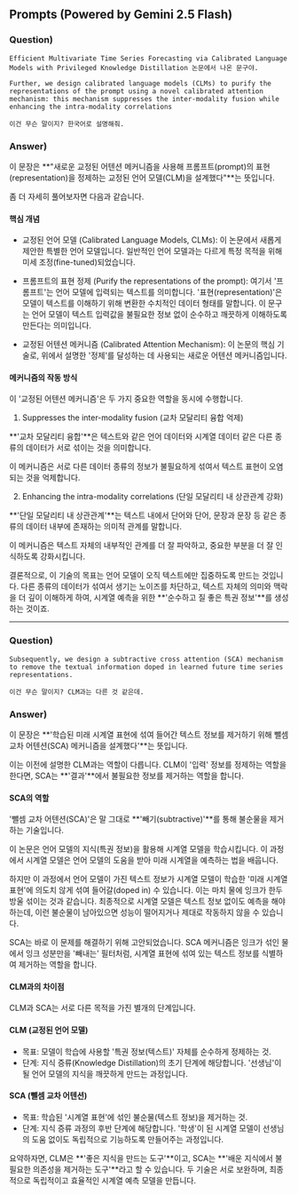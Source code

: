 ## Prompts (Powered by Gemini 2.5 Flash)
### Question)
```
Efficient Multivariate Time Series Forecasting via Calibrated Language Models with Privileged Knowledge Distillation 논문에서 나온 문구야.

Further, we design calibrated language models (CLMs) to purify the representations of the prompt using a novel calibrated attention mechanism: this mechanism suppresses the inter-modality fusion while enhancing the intra-modality correlations

이건 무슨 말이지? 한국어로 설명해줘.
```
### Answer)
이 문장은 **"새로운 교정된 어텐션 메커니즘을 사용해 프롬프트(prompt)의 표현(representation)을 정제하는 교정된 언어 모델(CLM)을 설계했다"**는 뜻입니다.

좀 더 자세히 풀어보자면 다음과 같습니다.

#### 핵심 개념
- 교정된 언어 모델 (Calibrated Language Models, CLMs): 이 논문에서 새롭게 제안한 특별한 언어 모델입니다. 일반적인 언어 모델과는 다르게 특정 목적을 위해 미세 조정(fine-tuned)되었습니다.

- 프롬프트의 표현 정제 (Purify the representations of the prompt): 여기서 '프롬프트'는 언어 모델에 입력되는 텍스트를 의미합니다. '표현(representation)'은 모델이 텍스트를 이해하기 위해 변환한 수치적인 데이터 형태를 말합니다. 이 문구는 언어 모델이 텍스트 입력값을 불필요한 정보 없이 순수하고 깨끗하게 이해하도록 만든다는 의미입니다.

- 교정된 어텐션 메커니즘 (Calibrated Attention Mechanism): 이 논문의 핵심 기술로, 위에서 설명한 '정제'를 달성하는 데 사용되는 새로운 어텐션 메커니즘입니다.

#### 메커니즘의 작동 방식
이 '교정된 어텐션 메커니즘'은 두 가지 중요한 역할을 동시에 수행합니다.

1. Suppresses the inter-modality fusion (교차 모달리티 융합 억제)

**'교차 모달리티 융합'**은 텍스트와 같은 언어 데이터와 시계열 데이터 같은 다른 종류의 데이터가 서로 섞이는 것을 의미합니다.

이 메커니즘은 서로 다른 데이터 종류의 정보가 불필요하게 섞여서 텍스트 표현이 오염되는 것을 억제합니다.

2. Enhancing the intra-modality correlations (단일 모달리티 내 상관관계 강화)

**'단일 모달리티 내 상관관계'**는 텍스트 내에서 단어와 단어, 문장과 문장 등 같은 종류의 데이터 내부에 존재하는 의미적 관계를 말합니다.

이 메커니즘은 텍스트 자체의 내부적인 관계를 더 잘 파악하고, 중요한 부분을 더 잘 인식하도록 강화시킵니다.

결론적으로, 이 기술의 목표는 언어 모델이 오직 텍스트에만 집중하도록 만드는 것입니다. 다른 종류의 데이터가 섞여서 생기는 노이즈를 차단하고, 텍스트 자체의 의미와 맥락을 더 깊이 이해하게 하여, 시계열 예측을 위한 **'순수하고 질 좋은 특권 정보'**를 생성하는 것이죠.

----
### Question)
```
Subsequently, we design a subtractive cross attention (SCA) mechanism to remove the textual information doped in learned future time series representations.

이건 무슨 말이지? CLM과는 다른 것 같은데.
```
### Answer)

이 문장은 **'학습된 미래 시계열 표현에 섞여 들어간 텍스트 정보를 제거하기 위해 뺄셈 교차 어텐션(SCA) 메커니즘을 설계했다'**는 뜻입니다.

이는 이전에 설명한 CLM과는 역할이 다릅니다. CLM이 '입력' 정보를 정제하는 역할을 한다면, SCA는 **'결과'**에서 불필요한 정보를 제거하는 역할을 합니다.

#### SCA의 역할
'뺄셈 교차 어텐션(SCA)'은 말 그대로 **'빼기(subtractive)'**를 통해 불순물을 제거하는 기술입니다.

이 논문은 언어 모델의 지식(특권 정보)을 활용해 시계열 모델을 학습시킵니다. 이 과정에서 시계열 모델은 언어 모델의 도움을 받아 미래 시계열을 예측하는 법을 배웁니다.

하지만 이 과정에서 언어 모델이 가진 텍스트 정보가 시계열 모델이 학습한 '미래 시계열 표현'에 의도치 않게 섞여 들어갈(doped in) 수 있습니다. 이는 마치 물에 잉크가 한두 방울 섞이는 것과 같습니다. 최종적으로 시계열 모델은 텍스트 정보 없이도 예측을 해야 하는데, 이런 불순물이 남아있으면 성능이 떨어지거나 제대로 작동하지 않을 수 있습니다.

SCA는 바로 이 문제를 해결하기 위해 고안되었습니다. SCA 메커니즘은 잉크가 섞인 물에서 잉크 성분만을 '빼내는' 필터처럼, 시계열 표현에 섞여 있는 텍스트 정보를 식별하여 제거하는 역할을 합니다.

#### CLM과의 차이점
CLM과 SCA는 서로 다른 목적을 가진 별개의 단계입니다.

#### CLM (교정된 언어 모델)
- 목표: 모델이 학습에 사용할 '특권 정보(텍스트)' 자체를 순수하게 정제하는 것.
- 단계: 지식 증류(Knowledge Distillation)의 초기 단계에 해당합니다. '선생님'이 될 언어 모델의 지식을 깨끗하게 만드는 과정입니다.

#### SCA (뺄셈 교차 어텐션)
- 목표: 학습된 '시계열 표현'에 섞인 불순물(텍스트 정보)을 제거하는 것.
- 단계: 지식 증류 과정의 후반 단계에 해당합니다. '학생'이 된 시계열 모델이 선생님의 도움 없이도 독립적으로 기능하도록 만들어주는 과정입니다.

요약하자면, CLM은 **'좋은 지식을 만드는 도구'**이고, SCA는 **'배운 지식에서 불필요한 의존성을 제거하는 도구'**라고 할 수 있습니다. 두 기술은 서로 보완하며, 최종적으로 독립적이고 효율적인 시계열 예측 모델을 만듭니다.